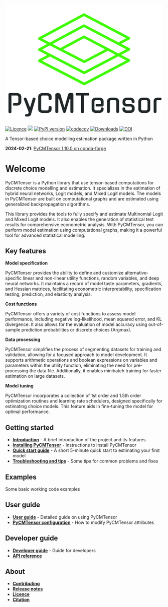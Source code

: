 ![PyCMTensor](assets/img/logo.jpg)

[![Licence](https://img.shields.io/badge/Licence-MIT-blue)](about/licence.md)
![](https://img.shields.io/pypi/pyversions/pycmtensor) 
[![PyPI version](https://badge.fury.io/py/pycmtensor.svg)](https://badge.fury.io/py/pycmtensor) 
[![codecov](https://codecov.io/gh/mwong009/pycmtensor/branch/master/graph/badge.svg?token=LFwgggDyjS)](https://codecov.io/gh/mwong009/pycmtensor) 
[![Downloads](https://static.pepy.tech/personalized-badge/pycmtensor?period=month&units=international_system&left_color=grey&right_color=orange&left_text=downloads/month)](https://pepy.tech/project/pycmtensor) 
[![DOI](https://zenodo.org/badge/460802394.svg)](https://zenodo.org/badge/latestdoi/460802394)

A Tensor-based choice modelling estimation package written in Python

**2024-02-21**: [PyCMTensor 1.10.0 on conda-forge](news.md#2024-02-21)

# Welcome

PyCMTensor is a Python library that use tensor-based computations for discrete choice modelling and estimation. It specializes in the estimation of hybrid neural networks, Logit models, and Mixed Logit models. The models in PyCMTensor are built on computational graphs and are estimated using generalized backpropagation algorithms.

This library provides the tools to fully specify and estimate Multinomial Logit and Mixed Logit models. It also enables the generation of statistical test results for comprehensive econometric analysis. With PyCMTensor, you can perform model estimation using computational graphs, making it a powerful tool for advanced statistical modelling.

## Key features

**Model specification**

PyCMTensor provides the ability to define and customize alternative-specific linear and non-linear utility functions, random variables, and deep neural networks. It maintains a record of model taste parameters, gradients, and Hessian matrices, facilitating econometric interpretability, specification testing, prediction, and elasticity analysis.

**Cost functions**

PyCMTensor offers a variety of cost functions to assess model performance, including negative log-likelihood, mean squared error, and KL divergence. It also allows for the evaluation of model accuracy using out-of-sample prediction probabilities or discrete choices (Argmax).

**Data processing**

PyCMTensor simplifies the process of segmenting datasets for training and validation, allowing for a focused approach to model development. It supports arithmetic operations and boolean expressions on variables and parameters within the utility function, eliminating the need for pre-processing the data file. Additionally, it enables minibatch training for faster estimation on large datasets.

**Model tuning**

PyCMTensor incorporates a collection of 1st order and 1.5th order optimization routines and learning rate schedulers, designed specifically for estimating choice models. This feature aids in fine-tuning the model for optimal performance.


## Getting started

* [**Introduction**](getting_started/index.md) - A brief introduction of the project and its features
* [**Installing PyCMTensor**](getting_started/installation.md) - Instructions to install PyCMTensor
* [**Quick start guide**](getting_started/quick-start.md) - A short 5-minute quick start to estimating your first model
* [**Troubleshooting and tips**](getting_started/troubleshooting.md) - Some tips for common problems and fixes

## Examples

Some basic working code examples

## User guide

* [**User guide**](user_guide/index.md) - Detailed guide on using PyCMTensor
* [**PyCMTensor configuration**](user_guide/configuration.md) - How to modify PyCMTensor attributes

## Developer guide

* [**Developer guide**](developer_guide/index.md) - Guide for developers
* [**API reference**](developer_guide/api/index.md)

## About

* [**Contributing**](about/contributing.md)
* [**Release notes**](about/release_notes.md)
* [**Licence**](about/licence.md)
* [**Citation**](about/citation.md)

